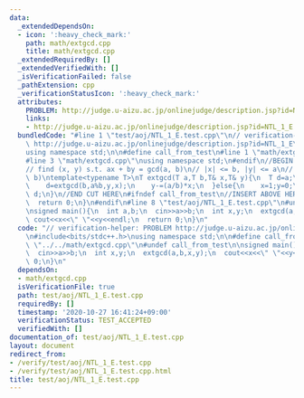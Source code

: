 ```yaml
---
data:
  _extendedDependsOn:
  - icon: ':heavy_check_mark:'
    path: math/extgcd.cpp
    title: math/extgcd.cpp
  _extendedRequiredBy: []
  _extendedVerifiedWith: []
  _isVerificationFailed: false
  _pathExtension: cpp
  _verificationStatusIcon: ':heavy_check_mark:'
  attributes:
    PROBLEM: http://judge.u-aizu.ac.jp/onlinejudge/description.jsp?id=NTL_1_E
    links:
    - http://judge.u-aizu.ac.jp/onlinejudge/description.jsp?id=NTL_1_E
  bundledCode: "#line 1 \"test/aoj/NTL_1_E.test.cpp\"\n// verification-helper: PROBLEM\
    \ http://judge.u-aizu.ac.jp/onlinejudge/description.jsp?id=NTL_1_E\n\n#include<bits/stdc++.h>\n\
    using namespace std;\n\n#define call_from_test\n#line 1 \"math/extgcd.cpp\"\n\n\
    #line 3 \"math/extgcd.cpp\"\nusing namespace std;\n#endif\n//BEGIN CUT HERE\n\
    // find (x, y) s.t. ax + by = gcd(a, b)\n// |x| <= b, |y| <= a\n// return gcd(a,\
    \ b)\ntemplate<typename T>\nT extgcd(T a,T b,T& x,T& y){\n  T d=a;\n  if(b!=0){\n\
    \    d=extgcd(b,a%b,y,x);\n    y-=(a/b)*x;\n  }else{\n    x=1;y=0;\n  }\n  return\
    \ d;\n}\n//END CUT HERE\n#ifndef call_from_test\n//INSERT ABOVE HERE\nsigned main(){\n\
    \  return 0;\n}\n#endif\n#line 8 \"test/aoj/NTL_1_E.test.cpp\"\n#undef call_from_test\n\
    \nsigned main(){\n  int a,b;\n  cin>>a>>b;\n  int x,y;\n  extgcd(a,b,x,y);\n \
    \ cout<<x<<\" \"<<y<<endl;\n  return 0;\n}\n"
  code: "// verification-helper: PROBLEM http://judge.u-aizu.ac.jp/onlinejudge/description.jsp?id=NTL_1_E\n\
    \n#include<bits/stdc++.h>\nusing namespace std;\n\n#define call_from_test\n#include\
    \ \"../../math/extgcd.cpp\"\n#undef call_from_test\n\nsigned main(){\n  int a,b;\n\
    \  cin>>a>>b;\n  int x,y;\n  extgcd(a,b,x,y);\n  cout<<x<<\" \"<<y<<endl;\n  return\
    \ 0;\n}\n"
  dependsOn:
  - math/extgcd.cpp
  isVerificationFile: true
  path: test/aoj/NTL_1_E.test.cpp
  requiredBy: []
  timestamp: '2020-10-27 16:41:24+09:00'
  verificationStatus: TEST_ACCEPTED
  verifiedWith: []
documentation_of: test/aoj/NTL_1_E.test.cpp
layout: document
redirect_from:
- /verify/test/aoj/NTL_1_E.test.cpp
- /verify/test/aoj/NTL_1_E.test.cpp.html
title: test/aoj/NTL_1_E.test.cpp
---
```

